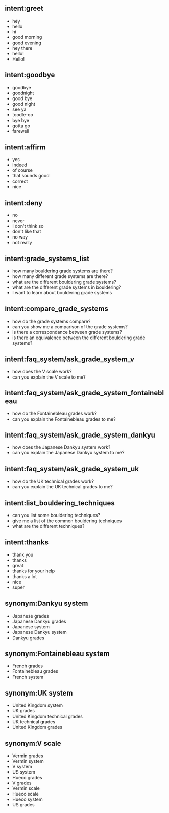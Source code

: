## intent:greet
- hey
- hello
- hi
- good morning
- good evening
- hey there
- hello!
- Hello!

## intent:goodbye
- goodbye
- goodnight
- good bye
- good night
- see ya
- toodle-oo
- bye bye
- gotta go
- farewell

## intent:affirm
- yes
- indeed
- of course
- that sounds good
- correct
- nice

## intent:deny
- no
- never
- I don't think so
- don't like that
- no way
- not really

## intent:grade_systems_list
- how many bouldering grade systems are there?
- how many different grade systems are there?
- what are the different bouldering grade systems?
- what are the different grade systems in bouldering?
- I want to learn about bouldering grade systems

## intent:compare_grade_systems
- how do the grade systems compare?
- can you show me a comparison of the grade systems?
- is there a correspondance between grade systems?
- is there an equivalence between the different bouldering grade systems?

## intent:faq_system/ask_grade_system_v
- how does the V scale work?
- can you explain the V scale to me?

## intent:faq_system/ask_grade_system_fontainebleau
- how do the Fontainebleau grades work?
- can you explain the Fontainebleau grades to me?

## intent:faq_system/ask_grade_system_dankyu
- how does the Japanese Dankyu system work?
- can you explain the Japanese Dankyu system to me?

## intent:faq_system/ask_grade_system_uk
- how do the UK technical grades work?
- can you explain the UK technical grades to me?

## intent:list_bouldering_techniques
- can you list some bouldering techniques?
- give me a list of the common bouldering techniques
- what are the different techniques?

## intent:thanks
- thank you
- thanks
- great
- thanks for your help
- thanks a lot
- nice
- super

## synonym:Dankyu system
- Japanese grades
- Japanese Dankyu grades
- Japanese system
- Japanese Dankyu system
- Dankyu grades

## synonym:Fontainebleau system
- French grades
- Fontainebleau grades
- French system

## synonym:UK system
- United Kingdom system
- UK grades
- United Kingdom technical grades
- UK technical grades
- United Kingdom grades

## synonym:V scale
- Vermin grades
- Vermin system
- V system
- US system
- Hueco grades
- V grades
- Vermin scale
- Hueco scale
- Hueco system
- US grades
